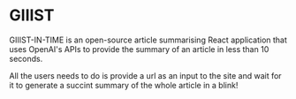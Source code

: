 # GIIIST

GIIIST-IN-TIME is an open-source article summarising React application that uses OpenAI's APIs to provide the summary of an article in less than 10 seconds.

All the users needs to do is provide a url as an input to the site and wait for it to generate a succint summary of the whole article in a blink!
